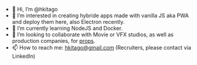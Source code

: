 - 👋 Hi, I’m @hkitago
- 👀 I’m interested in creating hybride apps made with vanilla JS aka PWA and deploy them here, also Electron recently.
- 🌱 I’m currently learning NodeJS and Docker.
- 💞️ I’m looking to collaborate with Movie or VFX studios, as well as production companies, for [props](https://screenprops.tumblr.com).
- 📫 How to reach me: hkitago@gmail.com (Recruiters, please contact via LinkedIn)
<!---
hkitago/hkitago is a ✨ special ✨ repository because its `README.md` (this file) appears on your GitHub profile.
You can click the Preview link to take a look at your changes.
--->

